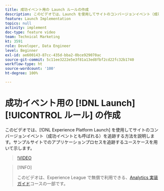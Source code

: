 ```yaml
---
title: 成功イベント用の Launch ルールの作成
description: このビデオでは、Launch を使用してサイトのコンバージョンイベント（成功イベントとも呼ばれる）を追跡する方法を説明します。サンプルサイトでのアプリケーションプロセスを追跡するユースケースを用いて示します。
feature: Launch Implementation
topics: null
activity: implement
doc-type: feature video
team: Technical Marketing
kt: 3591
role: Developer, Data Engineer
level: Beginner
exl-id: ae600143-87cc-435d-bba2-0bce929070ac
source-git-commit: 5c11ee3222e5e3f81a13ed8fbf2cd22fc32b1740
workflow-type: ht
source-wordcount: '100'
ht-degree: 100%

---
```


# 成功イベント用の [!DNL Launch] [!UICONTROL ルール] の作成

このビデオでは、[!DNL Experience Platform Launch] を使用してサイトのコンバージョンイベント（成功イベントとも呼ばれる）を追跡する方法を説明します。サンプルサイトでのアプリケーションプロセスを追跡するユースケースを用いて示します。

>[!VIDEO](https://video.tv.adobe.com/v/28778/?quality=12)

>[!INFO]
>
> このビデオは、Experience League で無償で利用できる、[Analytics 実装ガイド](https://experienceleague.adobe.com/?recommended=Analytics-D-1-2019.1)コースの一部です。